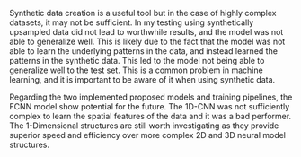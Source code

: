 Synthetic data creation is a useful tool but in the case of highly complex datasets, it may not be sufficient. In my testing using synthetically upsampled data did not lead to worthwhile results, and the model was not able to generalize well. This is likely due to the fact that the model was not able to learn the underlying patterns in the data, and instead learned the patterns in the synthetic data. This led to the model not being able to generalize well to the test set. This is a common problem in machine learning, and it is important to be aware of it when using synthetic data.

    
Regarding the two implemented proposed models and training pipelines, the FCNN model show potential for the future. The 1D-CNN was not sufficiently complex to learn the spatial features of the data and it was a bad performer. The 1-Dimensional structures are still worth investigating as they provide superior speed and efficiency over more complex 2D and 3D neural model structures. 